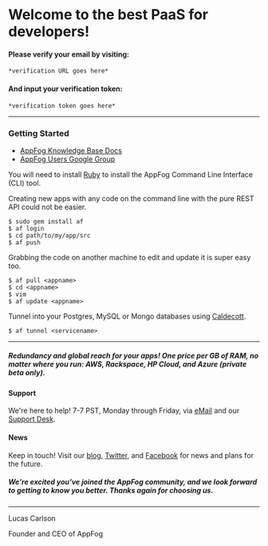 # Welcome to the best PaaS for developers!
#### Please verify your email by visiting:
```
*verification URL goes here*
```
#### And input your verification token:
```
*verification token goes here*
```
* * *
### Getting Started
* [AppFog Knowledge Base Docs](https://docs.appfog.com)
* [AppFog Users Google Group](https://groups.google.com/forum/#!forum/appfog-users)

You will need to install [Ruby](https://www.ruby-lang.org/en/installation) to install the AppFog Command Line Interface (CLI) tool.

Creating new apps with any code on the command line with the pure REST API could not be easier.

    $ sudo gem install af
    $ af login
    $ cd path/to/my/app/src
    $ af push

Grabbing the code on another machine to edit and update it is super easy too.

    $ af pull <appname>
    $ cd <appname>
    $ vim
    $ af update <appname>

Tunnel into your Postgres, MySQL or Mongo databases using [Caldecott](https://rubygems.org/gems/caldecott).

    $ af tunnel <servicename>
* * *
##### Redundancy and global reach for your apps! One price per GB of RAM, no matter where you run: AWS, Rackspace, HP Cloud, and Azure (private beta only).

#### Support
We're here to help! 7-7 PST, Monday through Friday, via [eMail](mailto:support@appfog.com) and our [Support Desk](http://support.appfog.com).

#### News
Keep in touch! Visit our [blog](http://blog.appfog.com), [Twitter](https://twitter.com/@appfoghelp), and [Facebook](http://on.fb.me/Pg8ppT) for news and plans for the future.
##### We're excited you've joined the AppFog community, and we look forward to getting to know you better. Thanks again for choosing us.
* * *
Lucas Carlson

Founder and CEO of AppFog
